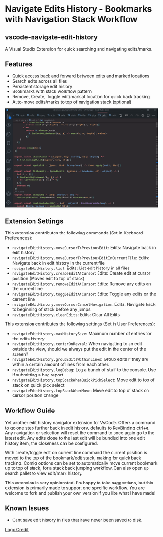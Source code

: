 # Navigate Edits History - Bookmarks with Navigation Stack Workflow

## vscode-navigate-edit-history

A Visual Studio Extension for quick searching and navigating edits/marks.

## Features

- Quick access back and forward between edits and marked locations
- Search edits across all files
- Persistent storage edit history
- Bookmarks with stack workflow pattern
- Remove, Create, Toggle edit/mark at location for quick back tracking
- Auto-move edits/marks to top of navigation stack (optional)

![Extension Example](demo.gif)

## Extension Settings

This extension contributes the following commands (Set in Keyboard Preferences):

- `navigateEditHistory.moveCursorToPreviousEdit`: Edits: Navigate back in edit history
- `navigateEditHistory.moveCursorToPreviousEditInCurrentFile`: Edits: Navigate back in edit history in the current file
- `navigateEditHistory.list`: Edits: List edit history in all files
- `navigateEditHistory.createEditAtCursor`: Edits: Create edit at cursor position (Moves edit to top of stack)
- `navigateEditHistory.removeEditAtCursor`: Edits: Remove any edits on the current line
- `navigateEditHistory.toggleEditAtCursor`: Edits: Toggle any edits on the current line
- `navigateEditHistory.moveCursorCancelNavigation`: Edits: Navigate back to beginning of stack before any jumps
- `navigateEditHistory.clearEdits`: Edits: Clear All Edits

This extension contributes the following settings (Set in User Preferences):

- `navigateEditHistory.maxHistorySize`: Maximum number of entries for the edits history.
- `navigateEditHistory.centerOnReveal`: When navigating to an edit outside the view, should we always put the edit in the center of the screen?
- `navigateEditHistory.groupEditsWithinLines`: Group edits if they are within a certain amount of lines from each other.
- `navigateEditHistory.logDebug`: Log a bunch of stuff to the console. Use if submitting a bug report.
- `navigateEditHistory.topStackWhenQuickPickSelect`: Move edit to top of stack on quick pick select.
- `navigateEditHistory.topStackWhenMove`: Move edit to top of stack on cursor position change

## Workflow Guide

Yet another edit history navigator extension for VsCode. Offers a command to go one step further back in edit history, defaults to KeyBinding ctrl+q. Any navigation or selection will reset the command to once again go to the latest edit. Any edits close to the last edit will be bundled into one edit history item, the closeness can be configured.

With create/toggle edit on current line command the current position is moved to the top of the bookmark/edit stack, making for quick back tracking. Config options can be set to automatically move current bookmark up to top of stack, for a stack back jumping workflow. Can also open up search pallet to view edit/mark history.

This extension is very opinionated. I'm happy to take suggestions, but this extension is primarily made to support one specific workflow. You are welcome to fork and publish your own version if you like what I have made!

## Known Issues

- Cant save edit history in files that have never been saved to disk.

[ Logo Credit ](https://icons8.com/)
